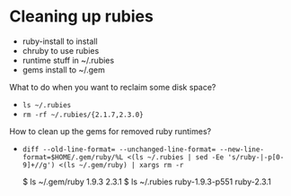 # Cleaning up rubies

* ruby-install to install
* chruby to use rubies
* runtime stuff in ~/.rubies
* gems install to ~/.gem

What to do when you want to reclaim some disk space?

* `ls ~/.rubies`
* `rm -rf ~/.rubies/{2.1.7,2.3.0}`

How to clean up the gems for removed ruby runtimes?

* `diff --old-line-format= --unchanged-line-format= --new-line-format=$HOME/.gem/ruby/%L <(ls ~/.rubies | sed -Ee 's/ruby-|-p[0-9]+//g') <(ls ~/.gem/ruby) | xargs rm -r`

    $ ls ~/.gem/ruby
    1.9.3 2.3.1
    $ ls ~/.rubies
    ruby-1.9.3-p551 ruby-2.3.1
